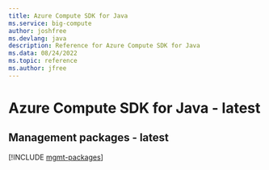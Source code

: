 ```yaml
---
title: Azure Compute SDK for Java
ms.service: big-compute
author: joshfree
ms.devlang: java
description: Reference for Azure Compute SDK for Java
ms.data: 08/24/2022
ms.topic: reference
ms.author: jfree
---
```

# Azure Compute SDK for Java - latest

## Management packages - latest
[!INCLUDE [mgmt-packages](compute-mgmt-index.md)]